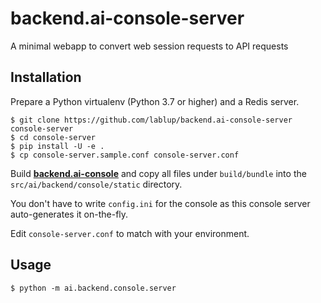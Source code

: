 # backend.ai-console-server

A minimal webapp to convert web session requests to API requests


## Installation

Prepare a Python virtualenv (Python 3.7 or higher) and a Redis server.

```console
$ git clone https://github.com/lablup/backend.ai-console-server console-server
$ cd console-server
$ pip install -U -e .
$ cp console-server.sample.conf console-server.conf
```

Build **[backend.ai-console](https://github.com/lablup/backend.ai-console)** and copy all files under `build/bundle`
into the `src/ai/backend/console/static` directory.

You don't have to write `config.ini` for the console as this console server auto-generates it on-the-fly.

Edit `console-server.conf` to match with your environment.

## Usage

```console
$ python -m ai.backend.console.server
```
